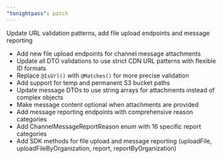 ```yaml
---
"tonightpass": patch
---
```


Update URL validation patterns, add file upload endpoints and message reporting

- Add new file upload endpoints for channel message attachments
- Update all DTO validations to use strict CDN URL patterns with flexible ID formats
- Replace `@IsUrl()` with `@Matches()` for more precise validation
- Add support for temp and permanent S3 bucket paths
- Update message DTOs to use string arrays for attachments instead of complex objects
- Make message content optional when attachments are provided
- Add message reporting endpoints with comprehensive reason categories
- Add ChannelMessageReportReason enum with 16 specific report categories
- Add SDK methods for file upload and message reporting (uploadFile, uploadFileByOrganization, report, reportByOrganization)